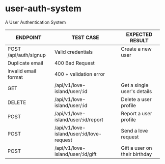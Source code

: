 # user-auth-system
A User Authentication System



ENDPOINT | TEST CASE | EXPECTED RESULT
-------|----------|-------------------
POST /api/auth/signup | Valid credentials |	Create a new user
 |	Duplicate email	 |	400 Bad Request
 |	Invalid email format	 |	400 + validation error
GET |	/api/v1/love-island/user/:id |	Get a single user's details
DELETE |	/api/v1/love-island/user/:id |	Delete a user profile
POST |	/api/v1/love-island/user/:id/report |	Report a user profile
POST |	/api/v1/love-island/user/:id/love-request |	Send a love request
POST |	/api/v1/love-island/user/:id/gift |	Gift a user on their birthday